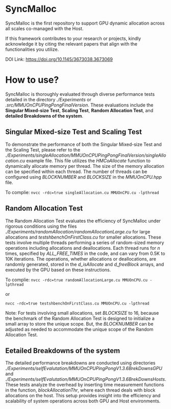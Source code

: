 # SyncMalloc
SyncMalloc is the first repository to support GPU dynamic allocation across all scales co-managed with the Host.

If this framework contributes to your research or projects, kindly acknowledge it by citing the relevant papers that align with the functionalities you utilize.

DOI Link:  https://doi.org/10.1145/3673038.3673069

# How to use?
SyncMalloc is thoroughly evaluated through diverse performance tests detailed in the directory *./Experiments* or *.src/MMUOnCPUPingPongFinalVersion*. These evaluations include the **Singular Mixed-size Test**, **Scaling Test**, **Random Allocation Test**, and **detailed Breakdowns of the system**.

## Singular Mixed-size Test and Scaling Test
To demonstrate the performance of both the Singular Mixed-size Test and the Scaling Test, please refer to the *./Experiments/singleAllocation/MMUOnCPUPingPongFinalVersion/singleAllocation.cu* example file. This file utilizes the *HMCoAllocate* function to dynamically allocate memory per thread. The size of the memory allocation can be specified within each thread. The number of threads can be configured using *BLOCKNUMBER* and *BLOCKSIZE* in the *MMUOnCPU.hpp* file.

To complie:
`nvcc -rdc=true singleAllocation.cu MMUOnCPU.cu -lpthread`

## Random Allocation Test
The Random Allocation Test evaluates the efficiency of SyncMalloc under rigorous conditions using the files *./Experiments/randomAllocation/randomAllocationLarge.cu* for large allocations and  *testshbenchOnFirstClass.cu* for smaller allocations. These tests involve multiple threads performing a series of random-sized memory operations including allocations and deallocations. Each thread runs for *n* times, specified by *ALL_FREE_TIMES* in the code, and can vary from 0.5K to 10K iterations. The operations, whether allocations or deallocations, are randomly generated, stored in the *d_isAllocate* and *d_freeBlock* arrays, and executed by the GPU based on these instructions.

To complie:
`nvcc -rdc=true randomAllocationLarge.cu MMUOnCPU.cu -lpthread`

or 

`nvcc -rdc=true testshbenchOnFirstClass.cu MMUOnCPU.cu -lpthread`

Note: For tests involving small allocations, set *BLOCKSIZE* to 16, because the benchmark of the Random Allocation Test is designed to initialize a small array to store the unique scope. But, the *BLOCKNUMBER* can be adjusted as needed to accommodate the unique scope of the Random Allocation Test.

## Eetailed Breakdowns of the system
The detailed performance breakdowns are conducted using directories *./Experiments/selfEvalutation/MMUOnCPUPingPongV1.3.6BrekDownsGPU* and *./Experiments/selfEvalutation/MMUOnCPUPingPongV1.3.6BrekDownsHosts*. These tests analyze the overhead by inserting time measurement functions in the function, *blockAllocationThr*, where each thread deals with block allocations on the host. This setup provides insight into the efficiency and scalability of system operations across both GPU and Host environments.







